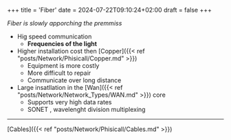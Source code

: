 +++
title = 'Fiber'
date = 2024-07-22T09:10:24+02:00
draft = false
+++

*Fiber is slowly apporching the premmiss*

- Hig speed communication 
	- **Frequencies of the light**
- Higher installation cost then [Copper]({{< ref "posts/Network/Phisicall/Copper.md" >}})
	- Equipment is more costly 
	- More difficult to repair 
	- Communicate over long distance 
- Large insatllation in the [Wan]({{< ref "posts/Network/Network_Types/WAN.md" >}}) core 
	- Supports very high data rates
	- SONET , wavelenght division multiplexing 


---
[Cables]({{< ref "posts/Network/Phisicall/Cables.md" >}})

